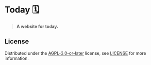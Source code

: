 # Today 🗓️

> **A website for today.**

## License

Distributed under the [AGPL-3.0-or-later](https://spdx.org/licenses/AGPL-3.0-or-later.html) license, see [LICENSE](https://git.bauke.xyz/Bauke/today/src/branch/main/LICENSE) for more information.
